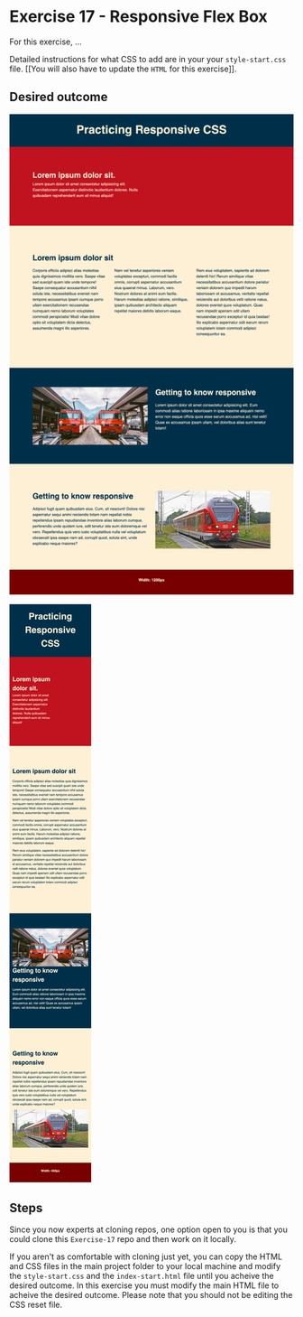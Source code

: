 # Exercise 17 - Responsive Flex Box

For this exercise, ...

Detailed instructions for what CSS to add are in your your `style-start.css` file. [[You will also have to update the `HTML` for this exercise]].

## Desired outcome

![This is an image of the finished product](/images/desired-outcome-desktop.png)

![This is an image of the finished product](/images/desired-outcome-mobile.png)

## Steps

Since you now experts at cloning repos, one option open to you is that you could clone this `Exercise-17` repo and then work on it locally.

If you aren't as comfortable with cloning just yet, you can copy the HTML and CSS files in the main project folder to your local machine and modify the `style-start.css` and the `index-start.html` file until you acheive the desired outcome. In this exercise you must modify the main HTML file to acheive the desired outcome. Please note that you should not be editing the CSS reset file.
